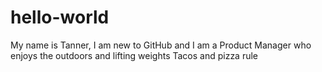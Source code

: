 # hello-world
My name is Tanner, I am new to GitHub
and I am a Product Manager who enjoys the outdoors and lifting weights
Tacos and pizza rule

